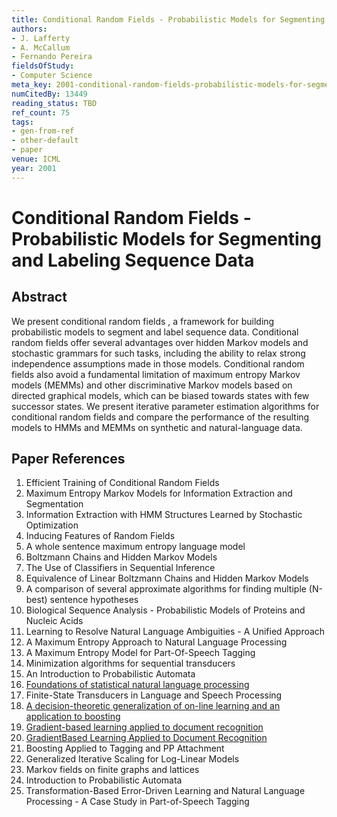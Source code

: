 ```yaml
---
title: Conditional Random Fields - Probabilistic Models for Segmenting and Labeling Sequence Data
authors:
- J. Lafferty
- A. McCallum
- Fernando Pereira
fieldsOfStudy:
- Computer Science
meta_key: 2001-conditional-random-fields-probabilistic-models-for-segmenting-and-labeling-sequence-data
numCitedBy: 13449
reading_status: TBD
ref_count: 75
tags:
- gen-from-ref
- other-default
- paper
venue: ICML
year: 2001
---
```


# Conditional Random Fields - Probabilistic Models for Segmenting and Labeling Sequence Data

## Abstract

We present conditional random fields , a framework for building probabilistic models to segment and label sequence data. Conditional random fields offer several advantages over hidden Markov models and stochastic grammars for such tasks, including the ability to relax strong independence assumptions made in those models. Conditional random fields also avoid a fundamental limitation of maximum entropy Markov models (MEMMs) and other discriminative Markov models based on directed graphical models, which can be biased towards states with few successor states. We present iterative parameter estimation algorithms for conditional random fields and compare the performance of the resulting models to HMMs and MEMMs on synthetic and natural-language data.

## Paper References

1. Efficient Training of Conditional Random Fields
2. Maximum Entropy Markov Models for Information Extraction and Segmentation
3. Information Extraction with HMM Structures Learned by Stochastic Optimization
4. Inducing Features of Random Fields
5. A whole sentence maximum entropy language model
6. Boltzmann Chains and Hidden Markov Models
7. The Use of Classifiers in Sequential Inference
8. Equivalence of Linear Boltzmann Chains and Hidden Markov Models
9. A comparison of several approximate algorithms for finding multiple (N-best) sentence hypotheses
10. Biological Sequence Analysis - Probabilistic Models of Proteins and Nucleic Acids
11. Learning to Resolve Natural Language Ambiguities - A Unified Approach
12. A Maximum Entropy Approach to Natural Language Processing
13. A Maximum Entropy Model for Part-Of-Speech Tagging
14. Minimization algorithms for sequential transducers
15. An Introduction to Probabilistic Automata
16. [Foundations of statistical natural language processing](2002-foundations-of-statistical-natural-language-processing)
17. Finite-State Transducers in Language and Speech Processing
18. [A decision-theoretic generalization of on-line learning and an application to boosting](1995-a-decision-theoretic-generalization-of-on-line-learning-and-an-application-to-boosting)
19. [Gradient-based learning applied to document recognition](1998-gradient-based-learning-applied-to-document-recognition)
20. [GradientBased Learning Applied to Document Recognition](2001-gradientbased-learning-applied-to-document-recognition)
21. Boosting Applied to Tagging and PP Attachment
22. Generalized Iterative Scaling for Log-Linear Models
23. Markov fields on finite graphs and lattices
24. Introduction to Probabilistic Automata
25. Transformation-Based Error-Driven Learning and Natural Language Processing - A Case Study in Part-of-Speech Tagging
